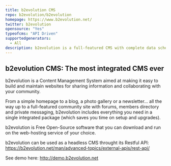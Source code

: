 ```yaml
---
title: b2evolution CMS
repo: b2evolution/b2evolution
homepage: https://www.b2evolution.net/
twitter: b2evolution
opensource: "Yes"
typeofcms: "API Driven"
supportedgenerators:
  - All
description: b2evolution is a full-featured CMS with complete data schema configuration and advanced user permissions. RESTful API.
---
```

## b2evolution CMS: The most integrated CMS ever

b2evolution is a Content Management System aimed at making it easy to build and maintain websites for sharing information and collaborating with your community.

From a simple homepage to a blog, a photo gallery or a newsletter... all the way up to a full-featured community site with forums, members directory and private messaging, b2evolution includes everything you need in a single integrated package (which saves you time on setup and upgrades).

b2evolution is Free Open-Source software that you can download and run on the web-hosting service of your choice.

b2evolution can be used as a headless CMS throught its Restful API: <a href="https://b2evolution.net/man/advanced-topics/external-apis/rest-api/">https://b2evolution.net/man/advanced-topics/external-apis/rest-api/</a>

See demo here: <a href="http://demo.b2evolution.net">http://demo.b2evolution.net</a>
